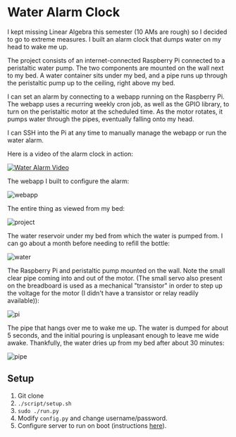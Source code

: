 # Water Alarm Clock

I kept missing Linear Algebra this semester (10 AMs are rough) so I decided to go to extreme measures. I built an alarm clock that dumps water on my head to wake me up.

The project consists of an internet-connected Raspberry Pi connected to a peristaltic water pump. The two components are mounted on the wall next to my bed. A water container sits under my bed, and a pipe runs up through the peristaltic pump up to the ceiling, right above my bed.

I can set an alarm by connecting to a webapp running on the Raspberry Pi. The webapp uses a recurring weekly cron job, as well as the GPIO library, to turn on the peristaltic motor at the scheduled time. As the motor rotates, it pumps water through the pipes, eventually falling onto my head.

I can SSH into the Pi at any time to manually manage the webapp or run the water alarm.

Here is a video of the alarm clock in action:

[![Water Alarm Video](http://i.imgur.com/wb7acl1.png)](https://vimeo.com/214351737)


The webapp I built to configure the alarm:

![webapp](http://i.imgur.com/mpQujcT.png)


The entire thing as viewed from my bed:

![project](http://i.imgur.com/7WuSX3F.jpg)


The water reservoir under my bed from which the water is pumped from. I can go about a month before needing to refill the bottle:

![water](http://i.imgur.com/zZ8jMCh.jpg)


The Raspberry Pi and peristaltic pump mounted on the wall. Note the small clear pipe coming into and out of the motor. (The small servo also present on the breadboard is used as a mechanical "transistor" in order to step up the voltage for the motor (I didn't have a transistor or relay readily available)):

![pi](http://i.imgur.com/3caNOHt.jpg)


The pipe that hangs over me to wake me up. The water is dumped for about 5 seconds, and the initial pouring is unpleasant enough to leave me wide awake. Thankfully, the water dries up from my bed after about 30 minutes:

![pipe](http://i.imgur.com/2TeOJhI.jpg)



## Setup
1. Git clone
2. ```./script/setup.sh```
3. ```sudo ./run.py```
4. Modify ```config.py``` and change username/password.
5. Configure server to run on boot (instructions [here](http://www.stuffaboutcode.com/2012/06/raspberry-pi-run-program-at-start-up.html)).
